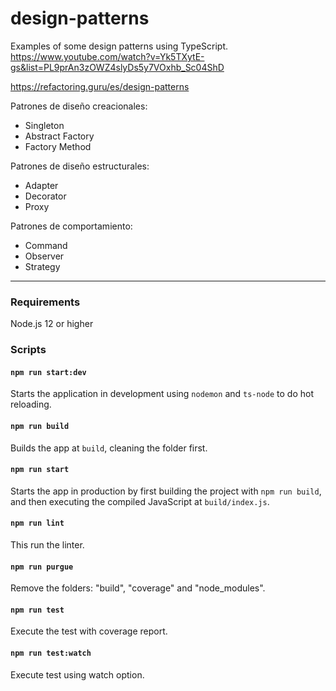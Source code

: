 # design-patterns

Examples of some design patterns using TypeScript. 
https://www.youtube.com/watch?v=Yk5TXytE-gs&list=PL9prAn3zOWZ4slyDs5y7VOxhb_Sc04ShD

https://refactoring.guru/es/design-patterns

Patrones de diseño creacionales:  

* Singleton
* Abstract Factory
* Factory Method

Patrones de diseño estructurales:  

* Adapter
* Decorator
* Proxy

Patrones de comportamiento:  

* Command
* Observer
* Strategy

---------------  


### Requirements

Node.js 12 or higher


### Scripts

#### `npm run start:dev`

Starts the application in development using `nodemon` and `ts-node` to do hot reloading.

#### `npm run build`

Builds the app at `build`, cleaning the folder first.

#### `npm run start`

Starts the app in production by first building the project with `npm run build`, and then executing the compiled JavaScript at `build/index.js`.

#### `npm run lint`

This run the linter.

#### `npm run purgue`

Remove the folders: "build", "coverage" and "node_modules".

#### `npm run test`

Execute the test with coverage report.

#### `npm run test:watch`

Execute test using watch option.
